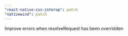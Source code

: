 ```yaml
---
"react-native-css-interop": patch
"nativewind": patch
---
```


Improve errors when resolveRequest has been overridden
